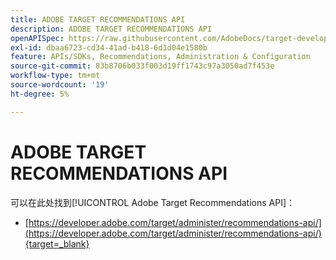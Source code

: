 ```yaml
---
title: ADOBE TARGET RECOMMENDATIONS API
description: ADOBE TARGET RECOMMENDATIONS API
openAPISpec: https://raw.githubusercontent.com/AdobeDocs/target-developers/main/src/models-api.json
exl-id: dbaa6723-cd34-41ad-b418-6d1d04e1580b
feature: APIs/SDKs, Recommendations, Administration & Configuration
source-git-commit: 83b8706b033f003d19ff1743c97a3050ad7f453e
workflow-type: tm+mt
source-wordcount: '19'
ht-degree: 5%

---
```


# ADOBE TARGET RECOMMENDATIONS API

可以在此处找到[!UICONTROL Adobe Target Recommendations API]：

* [https://developer.adobe.com/target/administer/recommendations-api/](https://developer.adobe.com/target/administer/recommendations-api/){target=_blank}
